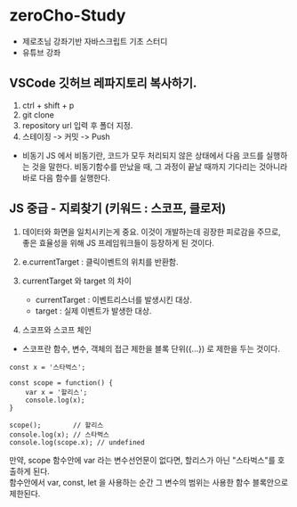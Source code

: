 # zeroCho-Study
- 제로초님 강좌기반 자바스크립트 기초 스터디
- 유튜브 강좌

## VSCode 깃허브 레파지토리 복사하기.
1. ctrl + shift + p
2. git clone
3. repository url 입력 후 폴더 지정.
4. 스테이징 -> 커밋 -> Push


- 비동기
JS 에서 비동기란, 코드가 모두 처리되지 않은 상태에서 다음 코드를 실행하는 것을 말한다.
비동기함수를 만났을 때, 그 과정이 끝날 때까지 기다리는 것아니라 바로 다음 함수를 실행한다.

## JS 중급 - 지뢰찾기 (키워드 : 스코프, 클로저)
1. 데이터와 화면을 일치시키는게 중요. 이것이 개발하는데 굉장한 피로감을 주므로, 좋은 효율성을 위해 JS 프레임워크들이 등장하게 된 것이다.
2. e.currentTarget : 클릭이벤트의 위치를 반환함.
3. currentTarget 와 target 의 차이
    - currentTarget : 이벤트리스너를 발생시킨 대상.
    - target : 실제 이벤트가 발생한 대상.


4. 스코프와 스코프 체인
- 스코프란 함수, 변수, 객체의 접근 제한을 블록 단위({...}) 로 제한을 두는 것이다.

```
const x = '스타벅스';

const scope = function() {
    var x = '할리스';
    console.log(x);
}

scope();        // 할리스
console.log(x); // 스타벅스
console.log(scope.x); // undefined    
```

만약, scope 함수안에 var 라는 변수선언문이 없다면, 할리스가 아닌 "스타벅스"를 호출하게 된다. <br>
함수안에서 var, const, let 을 사용하는 순간 그 변수의 범위는 사용한 함수 블록안으로 제한된다.
